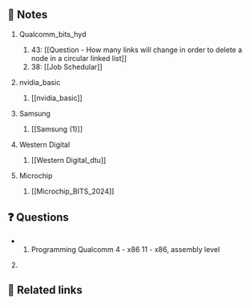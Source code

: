 






## 📝 Notes

1. Qualcomm_bits_hyd
	1. 43: [[Question - How many links will change in order to delete a node in a circular linked list]]
	2. 38: [[Job Schedular]]

2. nvidia_basic
	1. [[nvidia_basic]]

3. Samsung
	1. [[Samsung (1)]]
4. Western Digital
	1. [[Western Digital_dtu]]
5. Microchip
	1. [[Microchip_BITS_2024]]
## ❓ Questions
- 1. Programming Qualcomm
		4 - x86
		11 - x86, assembly level
		
2.
 

## 🔗 Related links

